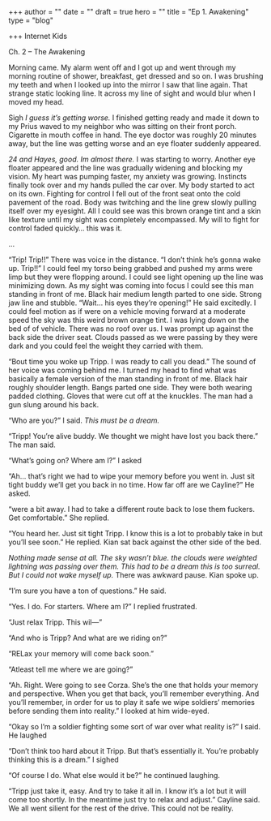 +++
author = ""
date = ""
draft = true
hero = ""
title = "Ep 1. Awakening"
type = "blog"

+++
Internet Kids

Ch. 2 – The Awakening

Morning came. My alarm went off and I got up and went through my morning routine of shower, breakfast, get dressed and so on. I was brushing my teeth and when I looked up into the mirror I saw that line again. That strange static looking line. It across my line of sight and would blur when I moved my head.

Sigh _I guess it’s getting worse._ I finished getting ready and made it down to my Prius waved to my neighbor who was sitting on their front porch. Cigarette in mouth coffee in hand. The eye doctor was roughly 20 minutes away, but the line was getting worse and an eye floater suddenly appeared.

_24 and Hayes, good. Im almost there._ I was starting to worry. Another eye floater appeared and the line was gradually widening and blocking my vision. My heart was pumping faster, my anxiety was growing. Instincts finally took over and my hands pulled the car over. My body started to act on its own. Fighting for control I fell out of the front seat onto the cold pavement of the road. Body was twitching and the line grew slowly pulling itself over my eyesight. All I could see was this brown orange tint and a skin like texture until my sight was completely encompassed. My will to fight for control faded quickly… this was it.

…

“Trip! Trip!!” There was voice in the distance. “I don’t think he’s gonna wake up. Trip!!” I could feel my torso being grabbed and pushed my arms were limp but they were flopping around. I could see light opening up the line was minimizing down. As my sight was coming into focus I could see this man standing in front of me. Black hair medium length parted to one side. Strong jaw line and stubble. “Wait… his eyes they’re opening!” He said excitedly. I could feel motion as if were on a vehicle moving forward at a moderate speed the sky was this weird brown orange tint. I was lying down on the bed of of vehicle. There was no roof over us. I was prompt up against the back side the driver seat. Clouds passed as we were passing by they were dark and you could feel the weight they carried with them.

“Bout time you woke up Tripp. I was ready to call you dead.” The sound of her voice was coming behind me. I turned my head to find what was basically a female version of the man standing in front of me. Black hair roughly shoulder length. Bangs parted one side. They were both wearing padded clothing. Gloves that were cut off at the knuckles. The man had a gun slung around his back.

“Who are you?” I said. _This must be a dream._

“Tripp! You’re alive buddy. We thought we might have lost you back there.” The man said.

“What’s going on? Where am I?” I asked

“Ah… that’s right we had to wipe your memory before you went in. Just sit tight buddy we’ll get you back in no time. How far off are we Cayline?” He asked.

“were a bit away. I had to take a different route back to lose them fuckers. Get comfortable.” She replied.

“You heard her. Just sit tight Tripp. I know this is a lot to probably take in but you’ll see soon.” He replied. Kian sat back against the other side of the bed.

_Nothing made sense at all. The sky wasn’t blue. the clouds were weighted lightning was passing over them. This had to be a dream this is too surreal. But I could not wake myself up._ There was awkward pause. Kian spoke up.

“I’m sure you have a ton of questions.” He said.

“Yes. I do. For starters. Where am I?” I replied frustrated.

“Just relax Tripp. This wil—”

“And who is Tripp? And what are we riding on?”

“RELax your memory will come back soon.”

“Atleast tell me where we are going?”

“Ah. Right. Were going to see Corza. She’s the one that holds your memory and perspective. When you get that back, you’ll remember everything. And you’ll remember, in order for us to play it safe we wipe soldiers’ memories before sending them into reality.” I looked at him wide-eyed.

“Okay so I’m a soldier fighting some sort of war over what reality is?” I said. He laughed

“Don’t think too hard about it Tripp. But that’s essentially it. You’re probably thinking this is a dream.” I sighed

“Of course I do. What else would it be?” he continued laughing.

“Tripp just take it, easy. And try to take it all in. I know it’s a lot but it will come too shortly. In the meantime just try to relax and adjust.” Cayline said. We all went silient for the rest of the drive. This could not be reality.